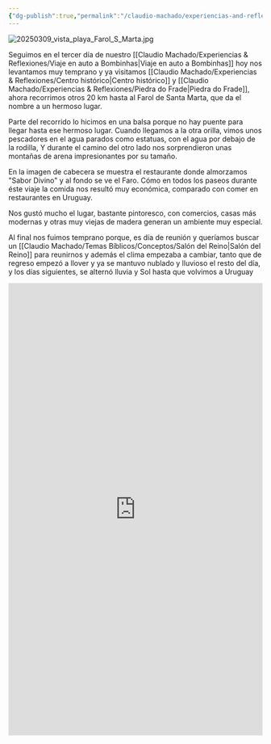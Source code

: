 ```yaml
---
{"dg-publish":true,"permalink":"/claudio-machado/experiencias-and-reflexiones/praia-do-farol-de-santa-marta/","tags":["viajes","bombinhas","Brasil","playa"]}
---
```


![20250309_vista_playa_Farol_S_Marta.jpg](/img/user/Personal/Im%C3%A1genes/20250309_vista_playa_Farol_S_Marta.jpg) 

Seguimos en el tercer día de nuestro [[Claudio Machado/Experiencias & Reflexiones/Viaje en auto a Bombinhas\|Viaje en auto a Bombinhas]] hoy nos levantamos muy temprano y ya visitamos [[Claudio Machado/Experiencias & Reflexiones/Centro histórico\|Centro histórico]] y [[Claudio Machado/Experiencias & Reflexiones/Piedra do Frade\|Piedra do Frade]], ahora recorrimos otros 20 km hasta al Farol de Santa Marta, que da el nombre a un hermoso lugar. 

Parte del recorrido lo hicimos en una balsa porque no hay puente para llegar hasta ese hermoso lugar. Cuando llegamos a la otra orilla, vimos unos pescadores en el agua parados como estatuas, con el agua por debajo de la rodilla, Y durante el camino del otro lado nos sorprendieron unas montañas de arena impresionantes por su tamaño.

En la imagen de cabecera se muestra el restaurante donde almorzamos "Sabor Divino" y al fondo se ve el Faro.
Cómo en todos los paseos durante éste viaje la comida nos resultó muy económica, comparado con comer en restaurantes en Uruguay.

Nos gustó mucho el lugar, bastante pintoresco, con comercios, casas más modernas y otras muy viejas de madera generan un ambiente muy especial.

Al final nos fuimos temprano porque, es día de reunión y queríamos buscar un [[Claudio Machado/Temas Bíblicos/Conceptos/Salón del Reino\|Salón del Reino]] para reunirnos y además el clima empezaba a cambiar, tanto que de regreso empezó a llover y ya se mantuvo nublado y lluvioso el resto del día, y los días siguientes, se alternó lluvia y Sol hasta que volvimos a Uruguay 

<div style="position: relative; width: 100%; padding-bottom: 177.78%; height: 0; overflow: hidden;">
  <iframe 
    style="position: absolute; top: 0; left: 0; width: 100%; height: 100%;" 
    src="https://youtube.com/embed/4By_S2gPi18" 
    frameborder="0" allowfullscreen>
  </iframe>
</div>




